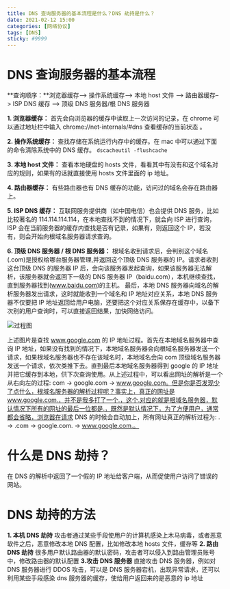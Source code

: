 ```yaml
---
title: DNS 查询服务器的基本流程是什么？DNS 劫持是什么？
date: 2021-02-12 15:00
categories: [网络协议]
tags: [DNS]
sticky: #9999
---
```


# DNS 查询服务器的基本流程

**查询顺序：**浏览器缓存–> 操作系统缓存–> 本地 host 文件 –> 路由器缓存–> ISP DNS 缓存 –> 顶级 DNS 服务器/根 DNS 服务器

**1. 浏览器缓存：** 首先会向浏览器的缓存中读取上一次访问的记录，在 chrome 可以通过地址栏中输入 chrome://net-internals/#dns 查看缓存的当前状态 。

**2. 操作系统缓存：** 查找存储在系统运行内存中的缓存。在 mac 中可以通过下面的命令清除系统中的 DNS 缓存。
`dscacheutil -flushcache`

**3. 本地 host 文件：** 查看本地硬盘的 hosts 文件，看看其中有没有和这个域名对应的规则，如果有的话就直接使用 hosts 文件里面的 ip 地址。

**4. 路由器缓存：** 有些路由器也有 DNS 缓存的功能，访问过的域名会存在路由器上。

**5. ISP DNS 缓存：** 互联网服务提供商（如中国电信）也会提供 DNS 服务，比如比较著名的 114.114.114.114，在本地查找不到的情况下，就会向 ISP 进行查询，ISP 会在当前服务器的缓存内查找是否有记录，如果有，则返回这个 IP，若没有，则会开始向根域名服务器请求查询。

**6. 顶级 DNS 服务器 / 根 DNS 服务器：** 根域名收到请求后，会判别这个域名(.com)是授权给哪台服务器管理,并返回这个顶级 DNS 服务器的 IP。请求者收到这台顶级 DNS 的服务器 IP 后，会向该服务器发起查询，如果该服务器无法解析，该服务器就会返回下一级的 DNS 服务器 IP（baidu.com），本机继续查找，直到服务器找到(www.baidu.com)的主机。
最后，本地 DNS 服务器向域名的解析服务器发出请求，这时就能收到一个域名和 IP 地址对应关系，本地 DNS 服务器不仅要把 IP 地址返回给用户电脑，还要把这个对应关系保存在缓存中，以备下次别的用户查询时，可以直接返回结果，加快网络访问。

![过程图](https://files.catbox.moe/t5awpd.png)

上述图片是查找 www.google.com 的 IP 地址过程。首先在本地域名服务器中查询 IP 地址，如果没有找到的情况下，本地域名服务器会向根域名服务器发送一个请求，如果根域名服务器也不存在该域名时，本地域名会向 com 顶级域名服务器发送一个请求，依次类推下去。直到最后本地域名服务器得到 google 的 IP 地址并把它缓存到本地，供下次查询使用。从上述过程中，可以看出网址的解析是一个从右向左的过程: com -> google.com -> www.google.com。但是你是否发现少了点什么，根域名服务器的解析过程呢？事实上，真正的网址是 www.google.com.，并不是我多打了一个.，这个.对应的就是根域名服务器，默认情况下所有的网址的最后一位都是.，既然是默认情况下，为了方便用户，通常都会省略，浏览器在请求 DNS 的时候会自动加上，所有网址真正的解析过程为: . -> .com -> google.com. -> www.google.com.。

# 什么是 DNS 劫持？

在 DNS 的解析中返回了一个假的 IP 地址给客户端，从而促使用户访问了错误的网站。

# DNS 劫持的方法

**1. 本机 DNS 劫持**
攻击者通过某些手段使用户的计算机感染上木马病毒，或者恶意软件之后，恶意修改本地 DNS 配置，比如修改本地 hosts 文件，缓存等
**2. 路由 DNS 劫持**
很多用户默认路由器的默认密码，攻击者可以侵入到路由管理员账号中，修改路由器的默认配置
**3.攻击 DNS 服务器**
直接攻击 DNS 服务器，例如对 DNS 服务器进行 DDOS 攻击，可以是 DNS 服务器宕机，出现异常请求，还可以利用某些手段感染 dns 服务器的缓存，使给用户返回来的是恶意的 ip 地址
